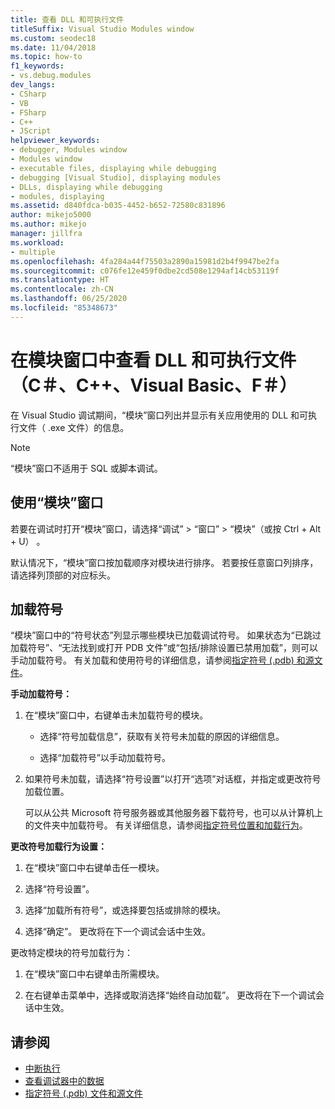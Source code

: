 ```yaml
---
title: 查看 DLL 和可执行文件
titleSuffix: Visual Studio Modules window
ms.custom: seodec18
ms.date: 11/04/2018
ms.topic: how-to
f1_keywords:
- vs.debug.modules
dev_langs:
- CSharp
- VB
- FSharp
- C++
- JScript
helpviewer_keywords:
- debugger, Modules window
- Modules window
- executable files, displaying while debugging
- debugging [Visual Studio], displaying modules
- DLLs, displaying while debugging
- modules, displaying
ms.assetid: d840fdca-b035-4452-b652-72580c831896
author: mikejo5000
ms.author: mikejo
manager: jillfra
ms.workload:
- multiple
ms.openlocfilehash: 4fa284a44f75503a2890a15981d2b4f9947be2fa
ms.sourcegitcommit: c076fe12e459f0dbe2cd508e1294af14cb53119f
ms.translationtype: HT
ms.contentlocale: zh-CN
ms.lasthandoff: 06/25/2020
ms.locfileid: "85348673"
---
```

# <a name="view-dlls-and-executables-in-the-modules-window-c-c-visual-basic-f"></a>在模块窗口中查看 DLL 和可执行文件（C＃、C++、Visual Basic、F＃）

在 Visual Studio 调试期间，“模块”窗口列出并显示有关应用使用的 DLL 和可执行文件（ .exe 文件）的信息。

> [!NOTE]
> “模块”窗口不适用于 SQL 或脚本调试。

## <a name="use-the-modules-window"></a>使用“模块”窗口

若要在调试时打开“模块”窗口，请选择“调试” > “窗口” > “模块”（或按 Ctrl + Alt + U）   。

默认情况下，“模块”窗口按加载顺序对模块进行排序。 若要按任意窗口列排序，请选择列顶部的对应标头。

## <a name="load-symbols"></a>加载符号

“模块”窗口中的“符号状态”列显示哪些模块已加载调试符号。  如果状态为“已跳过加载符号”、“无法找到或打开 PDB 文件”或“包括/排除设置已禁用加载”，则可以手动加载符号。   有关加载和使用符号的详细信息，请参阅[指定符号 (.pdb) 和源文件](../debugger/specify-symbol-dot-pdb-and-source-files-in-the-visual-studio-debugger.md)。

**手动加载符号：**

1. 在“模块”窗口中，右键单击未加载符号的模块。

   - 选择“符号加载信息”，获取有关符号未加载的原因的详细信息。

   - 选择“加载符号”以手动加载符号。

1. 如果符号未加载，请选择“符号设置”以打开“选项”对话框，并指定或更改符号加载位置。 

   可以从公共 Microsoft 符号服务器或其他服务器下载符号，也可以从计算机上的文件夹中加载符号。 有关详细信息，请参阅[指定符号位置和加载行为](../debugger/specify-symbol-dot-pdb-and-source-files-in-the-visual-studio-debugger.md#BKMK_Specify_symbol_locations_and_loading_behavior)。

**更改符号加载行为设置：**

1. 在“模块”窗口中右键单击任一模块。

1. 选择“符号设置”。

1. 选择“加载所有符号”，或选择要包括或排除的模块。

1. 选择“确定”。 更改将在下一个调试会话中生效。

更改特定模块的符号加载行为：

1. 在“模块”窗口中右键单击所需模块。

1. 在右键单击菜单中，选择或取消选择“始终自动加载”。 更改将在下一个调试会话中生效。

## <a name="see-also"></a>请参阅
- [中断执行](/previous-versions/visualstudio/visual-studio-2010/7z9se2d8(v=vs.100))
- [查看调试器中的数据](../debugger/viewing-data-in-the-debugger.md)
- [指定符号 (.pdb) 文件和源文件](../debugger/specify-symbol-dot-pdb-and-source-files-in-the-visual-studio-debugger.md)